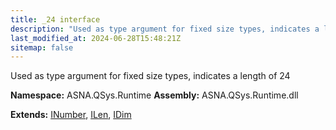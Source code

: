 ```yaml
---
title: _24 interface
description: "Used as type argument for fixed size types, indicates a length of 24  "
last_modified_at: 2024-06-28T15:48:21Z
sitemap: false
---
```


Used as type argument for fixed size types, indicates a length of 24 

**Namespace:** ASNA.QSys.Runtime
**Assembly:** ASNA.QSys.Runtime.dll

**Extends:** [INumber](/reference/runtime/qsys-runtime/i-number.html), [ILen](/reference/runtime/qsys-runtime/i-len.html), [IDim](/reference/runtime/qsys-runtime/i-dim.html)
<br>
<br>
